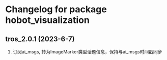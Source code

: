 # Changelog for package hobot_visualization

tros_2.0.1 (2023-6-7)
------------------
1. 订阅ai_msgs, 转为ImageMarker类型话题信息，保持与ai_msgs时间戳同步